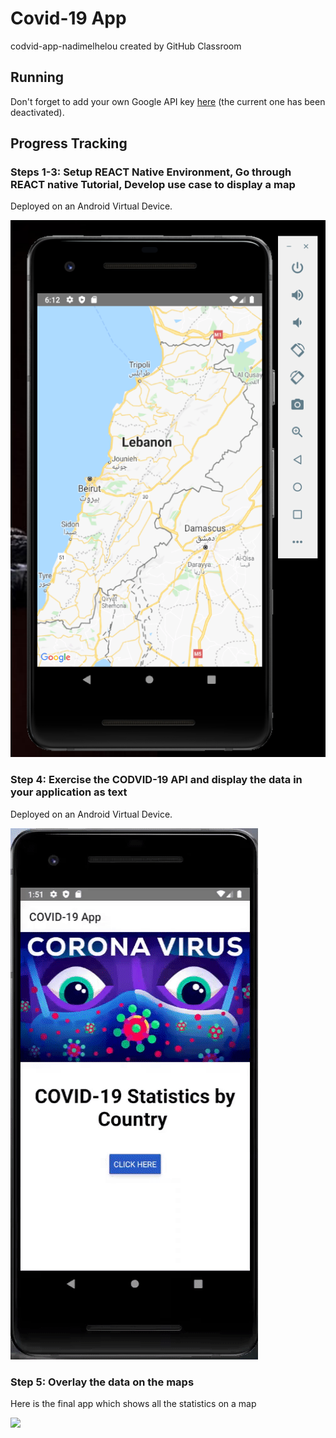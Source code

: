 # Covid-19 App
codvid-app-nadimelhelou created by GitHub Classroom

## Running
Don't forget to add your own Google API key [here](https://github.com/BUEC500C1/codvid-app-nadimelhelou/blob/master/5.%20COVID-19%20Map%20App/android/app/src/main/AndroidManifest.xml#L28) (the current one has been deactivated).

## Progress Tracking
### Steps 1-3: Setup REACT Native Environment, Go through REACT native Tutorial, Develop use case to display a map
Deployed on an Android Virtual Device.

![](media/map.png)

### Step 4: Exercise the CODVID-19 API and display the data in your application as text
Deployed on an Android Virtual Device.

![](media/covid19api.gif)

### Step 5: Overlay the data on the maps
Here is the final app which shows all the statistics on a map

![](media/finalapp.gif)